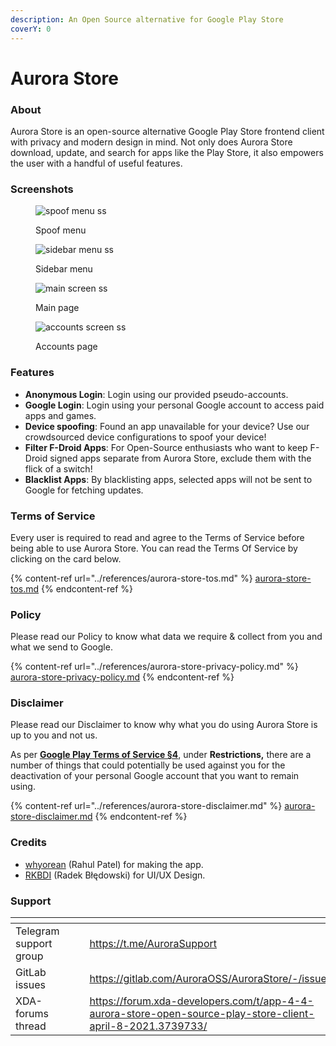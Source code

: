 ```yaml
---
description: An Open Source alternative for Google Play Store
coverY: 0
---
```


# Aurora Store

### About

Aurora Store is an open-source alternative Google Play Store frontend client with privacy and modern design in mind. Not only does Aurora Store download, update, and search for apps like the Play Store, it also empowers the user with a handful of useful features.

### Screenshots

<div>

<figure><img src="../.gitbook/assets/spoof.png" alt="spoof menu ss"><figcaption><p>Spoof menu</p></figcaption></figure>

 

<figure><img src="../.gitbook/assets/sidebar.png" alt="sidebar menu ss"><figcaption><p>Sidebar menu</p></figcaption></figure>

 

<figure><img src="../.gitbook/assets/home.png" alt="main screen ss"><figcaption><p>Main page</p></figcaption></figure>

 

<figure><img src="../.gitbook/assets/account.png" alt="accounts screen ss"><figcaption><p>Accounts page</p></figcaption></figure>

</div>

### Features

* **Anonymous Login**: Login using our provided pseudo-accounts.
* **Google Login**: Login using your personal Google account to access paid apps and games.
* **Device spoofing**: Found an app unavailable for your device? Use our crowdsourced device configurations to spoof your device!
* **Filter F-Droid Apps**: For Open-Source enthusiasts who want to keep F-Droid signed apps separate from Aurora Store, exclude them with the flick of a switch!
* **Blacklist Apps**: By blacklisting apps, selected apps will not be sent to Google for fetching  updates.

### Terms of Service

Every user is required to read and agree to the Terms of Service before being able to use Aurora Store. You can read the Terms Of Service by clicking on the card below.

{% content-ref url="../references/aurora-store-tos.md" %}
[aurora-store-tos.md](../references/aurora-store-tos.md)
{% endcontent-ref %}

### Policy

Please read our Policy to know what data we require & collect from you and what we send to Google.

{% content-ref url="../references/aurora-store-privacy-policy.md" %}
[aurora-store-privacy-policy.md](../references/aurora-store-privacy-policy.md)
{% endcontent-ref %}

### Disclaimer

Please read our Disclaimer to know why what you do using Aurora Store is up to you and not us.

As per [**Google Play Terms of Service §4**](https://play.google.com/intl/en-us\_us/about/play-terms/index.html), under **Restrictions,** there are a number of things that could potentially be used against you for the deactivation of your personal Google account that you want to remain using.

{% content-ref url="../references/aurora-store-disclaimer.md" %}
[aurora-store-disclaimer.md](../references/aurora-store-disclaimer.md)
{% endcontent-ref %}

### Credits

* [whyorean](https://gitlab.com/whyorean/) (Rahul Patel) for making the app.
* [RKBDI](https://github.com/RadekBledowski) (Radek Błędowski) for UI/UX Design.

### Support

<table data-view="cards" data-full-width="false"><thead><tr><th></th><th data-hidden></th><th data-hidden></th><th data-hidden data-card-target data-type="content-ref"></th><th data-hidden data-card-cover data-type="files"></th><th data-hidden data-type="checkbox"></th></tr></thead><tbody><tr><td>Telegram support group</td><td></td><td></td><td><a href="https://t.me/AuroraSupport">https://t.me/AuroraSupport</a></td><td><a href="../.gitbook/assets/Telegram-logo-Featured.jpg">Telegram-logo-Featured.jpg</a></td><td>false</td></tr><tr><td>GitLab issues</td><td></td><td></td><td><a href="https://gitlab.com/AuroraOSS/AuroraStore/-/issues">https://gitlab.com/AuroraOSS/AuroraStore/-/issues</a></td><td><a href="../.gitbook/assets/Gitlab_Banner.jpg">Gitlab_Banner.jpg</a></td><td>false</td></tr><tr><td>XDA-forums thread</td><td></td><td></td><td><a href="https://forum.xda-developers.com/t/app-4-4-aurora-store-open-source-play-store-client-april-8-2021.3739733/">https://forum.xda-developers.com/t/app-4-4-aurora-store-open-source-play-store-client-april-8-2021.3739733/</a></td><td><a href="../.gitbook/assets/XDA-Forum-announcement-option-1.png">XDA-Forum-announcement-option-1.png</a></td><td>false</td></tr></tbody></table>
